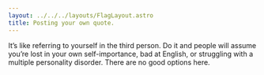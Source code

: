 ```yaml
---
layout: ../../../layouts/FlagLayout.astro
title: Posting your own quote.
---
```


It’s like referring to yourself in the third person. Do it and people will assume you’re lost in your own self-importance, bad at English, or struggling with a multiple personality disorder. There are no good options here.
